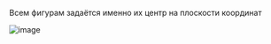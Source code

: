 Всем фигурам задаётся именно  их центр на плоскости координат

![image](https://github.com/user-attachments/assets/1af4b03d-5bbb-41a3-ba2a-6e73a4e7990d)
